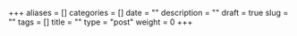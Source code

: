 +++
aliases      = []
categories   = []
date         = ""
description  = ""
draft        = true
slug         = ""
tags         = []
title        = ""
type         = "post"
weight       = 0
+++
